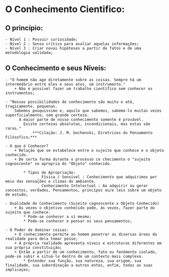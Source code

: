 # O Conhecimento Cientifico:

## O princípio:
    - Nível 1 : Possuir curiosidade;
    - Nível 2 : Senso crítico para avaliar aquelas informações;
    - Nível 3 : Criar novas hipóteses a partir de fatos e de uma metodologia validada;

## O Conhecimento e seus Níveis:
    - "O homem não age diretamente sobre as coisas. Sempre há um intermedário entre eles e seus atos, um instrumento."
        + Não é possivel fazer um trabalho científico sem conhecer os instrumentos;
        
    - "Nossas possibilidades de conhecimento são muito e até, tragicamente, pequenas. 
        Sabemos pouquissimo e, aquilo que sabemos, sabemo-lo muitas vezes superficialmente, sem grande certeza.
          A maior parte de nosso conhecimento somente é provável.
            Existe certezas absolutas, incondicionais, mas estas são raras."
                ***Citação: J. M. bochenski, Diretrizes do Pensamento Filósofico;***
                
    - O que é Conhecer?
        + Relação que se estabelece entre o sujeito que conhece e o objeto conhecido.
        + De certa forma durante o processo ce checimento o "sujeito cognoscente" se apropria do "Objeto" conhecido.
        
            * Tipos de Apropriação:
                  _ Física / Sensível : Conhecimento que adquirimos por meio das sensações e climas do ambiente.
                  _ Conhecimento Intelectual : Ao adquirir ou gerar conceitos, verdades, Pensamentos, princípos ou/e leis sobre um objeto de estudo;
                  
    - Dualidade do Conhecimento (Sujeito cognoscente x Objeto Conhecido)
        + As vezes o objetivo conhecido pode, ás vezes, fazer parte do sujeito que conhece.
            * Pode-se conhecer a sí mesmo;
            * Pode-se conhecer e pensar os seus pensamentos;
            
    - O Poder de dominar coisas:
        + O conhecimento permite ao homem penetrar as diversas áreas da realidade para dela tomar posse;
        + A própria realidade apresenta níveis e estruturas diferentes em sua própria constituição;
        + Então a partir de um conhecimento, fato ou fenômento isolado, pode-se subir e situá-lo dentro de um contexto mais complexo.
            * Entender sua função, sua natureza, sua origem, sua finalidade, sua subordinação a outros entes, enfim, todas as suas implicaçes;
